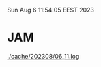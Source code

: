 Sun Aug  6 11:54:05 EEST 2023
# JAM
<a href='./cache/202308/06_11.log'>./cache/202308/06_11.log</a>
